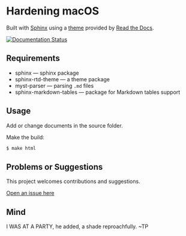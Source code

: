 # Hardening macOS

Built with [Sphinx](https://www.sphinx-doc.org) using a [theme](https://github.com/readthedocs/sphinx_rtd_theme) provided
by [Read the Docs](https://readthedocs.org/).

[![Documentation Status](https://readthedocs.org/projects/blue-macos/badge/?version=latest)](https://blue.tymyrddin.dev/projects/macos/en/latest/?badge=latest)

## Requirements

* sphinx — sphinx package
* sphinx-rtd-theme — a theme package
* myst-parser — parsing `.md` files
* sphinx-markdown-tables — package for Markdown tables support

## Usage

Add or change documents in the source folder.

Make the build:
```bash
$ make html
```

## Problems or Suggestions

This project welcomes contributions and suggestions. 

[Open an issue here](https://github.com/tymyrddin/blue-macos/issues)

## Mind

I WAS AT A PARTY, he added, a shade reproachfully. ~TP
